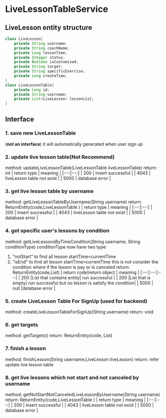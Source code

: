 # LiveLessonTableService
## LiveLesson entity structure
```java
class LiveLesson{
    private String username;
    private String coachName;
    private Long lessonTime;
    private Integer status;
    private Boolean isCustomized;
    private String target;
    private String specificExercise;
    private Long createTime;
}
class LiveLessonTable{
    private Long id;
    private String username;
    private List<LiveLesson> lessonList;
}
```
## Interface
### 1. save new LiveLessonTable
(__not an interface__) it will automatically generated when user sign up

### 2. update live lesson table(__Not Recommend__)
method: updateLiveLessonTable(LiveLessonTable liveLessonTable)
return: int
| return type | meaning |
|:--:|:--:|
| 200 | insert successful |
| 4043 | liveLesson table not exist |
| 5000 | database error |

### 3. get live lesson table by username
method: getLiveLessonTableByUsername(String username)
return: ReturnEntity(code,LiveLessonTable )
| return type | meaning |
|:--:|:--:|
| 200 | insert successful |
| 4043 | liveLesson table not exist |
| 5000 | database error |

### 4.  get specific user's lessons by condition
method: getLiveLessonsByTimeCondition(String username, String conditionType)
    conditionType now have two type:
1. "notStart" to find all lesson startTime<currentTime
2. "isEnd" to find all lesson startTime>currentTime
    this is not consider the condition where if the lesson is pay or is canceled
return: ReturnEntity(code,List<LiveSession>)
| return code|return object | meaning |
|:--:|:--:|:--:|
| 200 |List that contains entity| run successful |
| 200 |List that is empty| run successful but no lesson is satisfy the condition|
| 5000 | null |database error |

### 5. create LiveLesson Table For SignUp (__used for backend__)
method: createLiveLessonTableForSignUp(String username)
return: void

### 6. get targets
method: getTargets()
return: ReturnEntity(code, List<String>)

### 7. finish a lesson
method: finishLesson(String username,LiveLesson liveLesson)
return: refer update live lesson table

### 8. get live lessons which not start and not canceled by username
method: getNotStartNotCanceledLiveLessonByUsername(String username)
return: ReturnEntity(code,LiveLessonTable )
| return type | meaning |
|:--:|:--:|
| 200 | insert successful |
| 4043 | liveLesson table not exist |
| 5000 | database error |

